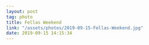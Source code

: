 ```yaml
---
layout: post
tag: photo
title: Fellas Weekend
link: "/assets/photos/2019-09-15-Fellas-Weekend.jpg"
date: 2019-09-15 14:15:34
---
```

